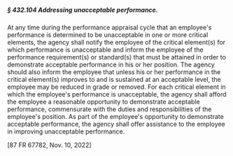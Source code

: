 ##### § 432.104 Addressing unacceptable performance. #####

At any time during the performance appraisal cycle that an employee's performance is determined to be unacceptable in one or more critical elements, the agency shall notify the employee of the critical element(s) for which performance is unacceptable and inform the employee of the performance requirement(s) or standard(s) that must be attained in order to demonstrate acceptable performance in his or her position. The agency should also inform the employee that unless his or her performance in the critical element(s) improves to and is sustained at an acceptable level, the employee may be reduced in grade or removed. For each critical element in which the employee's performance is unacceptable, the agency shall afford the employee a reasonable opportunity to demonstrate acceptable performance, commensurate with the duties and responsibilities of the employee's position. As part of the employee's opportunity to demonstrate acceptable performance, the agency shall offer assistance to the employee in improving unacceptable performance.

[87 FR 67782, Nov. 10, 2022]
